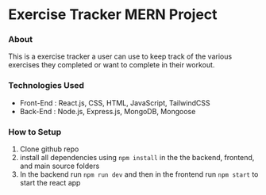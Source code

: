 # Exercise Tracker MERN Project

### About

This is a exercise tracker a user can use to keep track of the various exercises they completed or want to complete in their workout.

### Technologies Used

- Front-End : React.js, CSS, HTML, JavaScript, TailwindCSS
- Back-End : Node.js, Express.js, MongoDB, Mongoose

### How to Setup

1. Clone github repo
2. install all dependencies using `npm install` in the the backend, frontend, and main source folders
3. In the backend run `npm run dev` and then in the frontend run `npm start` to start the react app
